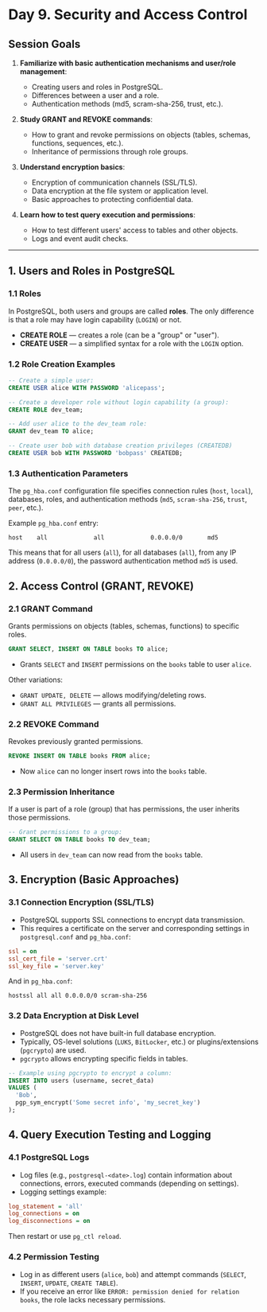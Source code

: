 # Day 9. Security and Access Control

## Session Goals

1. **Familiarize with basic authentication mechanisms and user/role management**:
   - Creating users and roles in PostgreSQL.
   - Differences between a user and a role.
   - Authentication methods (md5, scram-sha-256, trust, etc.).

2. **Study GRANT and REVOKE commands**:
   - How to grant and revoke permissions on objects (tables, schemas, functions, sequences, etc.).
   - Inheritance of permissions through role groups.

3. **Understand encryption basics**:
   - Encryption of communication channels (SSL/TLS).
   - Data encryption at the file system or application level.
   - Basic approaches to protecting confidential data.

4. **Learn how to test query execution and permissions**:
   - How to test different users' access to tables and other objects.
   - Logs and event audit checks.

---

## 1. Users and Roles in PostgreSQL

### 1.1 Roles

In PostgreSQL, both users and groups are called **roles**. The only difference is that a role may have login capability (`LOGIN`) or not.

- **CREATE ROLE** — creates a role (can be a "group" or "user").
- **CREATE USER** — a simplified syntax for a role with the `LOGIN` option.

### 1.2 Role Creation Examples

```sql
-- Create a simple user:
CREATE USER alice WITH PASSWORD 'alicepass';

-- Create a developer role without login capability (a group):
CREATE ROLE dev_team;

-- Add user alice to the dev_team role:
GRANT dev_team TO alice;

-- Create user bob with database creation privileges (CREATEDB)
CREATE USER bob WITH PASSWORD 'bobpass' CREATEDB;
```

### 1.3 Authentication Parameters

The `pg_hba.conf` configuration file specifies connection rules (`host`, `local`), databases, roles, and authentication methods (`md5`, `scram-sha-256`, `trust`, `peer`, etc.).

Example `pg_hba.conf` entry:

```
host    all             all             0.0.0.0/0       md5
```

This means that for all users (`all`), for all databases (`all`), from any IP address (`0.0.0.0/0`), the password authentication method `md5` is used.

## 2. Access Control (GRANT, REVOKE)

### 2.1 GRANT Command

Grants permissions on objects (tables, schemas, functions) to specific roles.

```sql
GRANT SELECT, INSERT ON TABLE books TO alice;
```

- Grants `SELECT` and `INSERT` permissions on the `books` table to user `alice`.

Other variations:
- `GRANT UPDATE, DELETE` — allows modifying/deleting rows.
- `GRANT ALL PRIVILEGES` — grants all permissions.

### 2.2 REVOKE Command

Revokes previously granted permissions.

```sql
REVOKE INSERT ON TABLE books FROM alice;
```

- Now `alice` can no longer insert rows into the `books` table.

### 2.3 Permission Inheritance

If a user is part of a role (group) that has permissions, the user inherits those permissions.

```sql
-- Grant permissions to a group:
GRANT SELECT ON TABLE books TO dev_team;
```

- All users in `dev_team` can now read from the `books` table.

## 3. Encryption (Basic Approaches)

### 3.1 Connection Encryption (SSL/TLS)

- PostgreSQL supports SSL connections to encrypt data transmission.
- This requires a certificate on the server and corresponding settings in `postgresql.conf` and `pg_hba.conf`:

```ini
ssl = on
ssl_cert_file = 'server.crt'
ssl_key_file = 'server.key'
```

And in `pg_hba.conf`:

```
hostssl all all 0.0.0.0/0 scram-sha-256
```

### 3.2 Data Encryption at Disk Level

- PostgreSQL does not have built-in full database encryption.
- Typically, OS-level solutions (`LUKS`, `BitLocker`, etc.) or plugins/extensions (`pgcrypto`) are used.
- `pgcrypto` allows encrypting specific fields in tables.

```sql
-- Example using pgcrypto to encrypt a column:
INSERT INTO users (username, secret_data)
VALUES (
  'Bob',
  pgp_sym_encrypt('Some secret info', 'my_secret_key')
);
```

## 4. Query Execution Testing and Logging

### 4.1 PostgreSQL Logs

- Log files (e.g., `postgresql-<date>.log`) contain information about connections, errors, executed commands (depending on settings).
- Logging settings example:

```ini
log_statement = 'all'
log_connections = on
log_disconnections = on
```

Then restart or use `pg_ctl reload`.

### 4.2 Permission Testing

- Log in as different users (`alice`, `bob`) and attempt commands (`SELECT`, `INSERT`, `UPDATE`, `CREATE TABLE`).
- If you receive an error like `ERROR: permission denied for relation books`, the role lacks necessary permissions.
